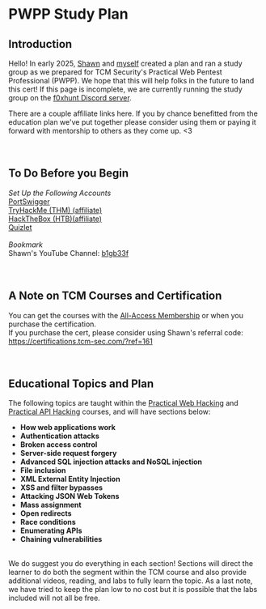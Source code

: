 # PWPP Study Plan

## Introduction
Hello! In early 2025, <a href="https://www.linkedin.com/in/shawn-szczepkowski">Shawn</a> and <a href="https://www.linkedin.com/in/angsec">myself</a> created a plan and ran a study group as we prepared for TCM Security's Practical Web Pentest Professional (PWPP). We hope that this will help folks in the future to land this cert! If this page is incomplete, we are currently running the study group on the <a href="https://discord.gg/GYBUtkUCyF">f0xhunt Discord server</a>. 

There are a couple affiliate links here. If you by chance benefitted from the education plan we've put together please consider using them or paying it forward with mentorship to others as they come up. <3 <br><br><br>

## **To Do Before you Begin**

*Set Up the Following Accounts* <br>
<a href="https://portswigger.net/web-security">PortSwigger</a> <br>
<a href="https://tryhackme.com/signup?referrer=5fc50abdccbc930779bcc40e">TryHackMe (THM) (affiliate)</a> <br>
<a href="https://referral.hackthebox.com/mzBESgu">HackTheBox (HTB)(affiliate)</a> <br>
<a href="https://quizlet.com">Quizlet</a> <br>
<br>
*Bookmark* <br>
Shawn's YouTube Channel: <a href="https://www.youtube.com/@b1gb33f">b1gb33f</a>
<br><br><br>

## **A Note on TCM Courses and Certification**
You can get the courses with the <a href="Head to All Access Management Product Page">All-Access Membership</a> or when you purchase the certification. <br>
If you purchase the cert, please consider using Shawn's referral code: <br>
https://certifications.tcm-sec.com/?ref=161 <br><br><br>

## Educational Topics and Plan
The following topics are taught within the <a href="https://academy.tcm-sec.com/p/practical-web-hacking"> Practical Web Hacking</a> and <a href="https://academy.tcm-sec.com/p/hacking-apis">Practical API Hacking</a> courses, and will have sections below: <br>
- **How web applications work** <br>
- **Authentication attacks** <br>
- **Broken access control** <br>
- **Server-side request forgery** <br>
- **Advanced SQL injection attacks and NoSQL injection** <br>
- **File inclusion** <br>
- **XML External Entity Injection** <br>
- **XSS and filter bypasses** <br>
- **Attacking JSON Web Tokens** <br>
- **Mass assignment** <br>
- **Open redirects** <br>
- **Race conditions** <br>
- **Enumerating APIs** <br>
- **Chaining vulnerabilities** <br><br>

We do suggest you do everything in each section! Sections will direct the learner to do both the segment within the TCM course and also provide additional videos, reading, and labs to fully learn the topic. 
As a last note, we have tried to keep the plan low to no cost but it is possible that the labs included will not all be free. 
<br><br><br>

